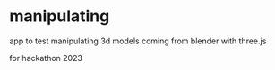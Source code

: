 # manipulating

app to test manipulating 3d models coming from blender with three.js

for hackathon 2023
